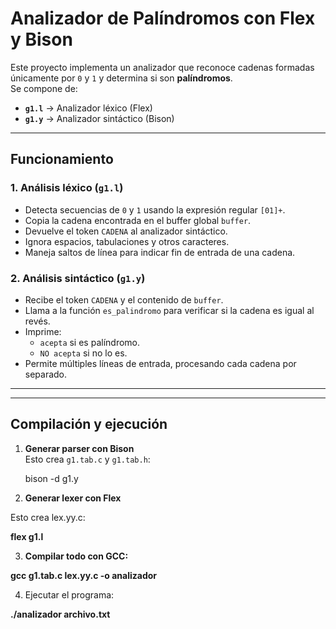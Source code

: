 # Analizador de Palíndromos con Flex y Bison

Este proyecto implementa un analizador que reconoce cadenas formadas únicamente por `0` y `1` y determina si son **palíndromos**.  
Se compone de:
- **`g1.l`** → Analizador léxico (Flex)
- **`g1.y`** → Analizador sintáctico (Bison)

---

##  Funcionamiento

### 1. Análisis léxico (`g1.l`)
- Detecta secuencias de `0` y `1` usando la expresión regular `[01]+`.
- Copia la cadena encontrada en el buffer global `buffer`.
- Devuelve el token `CADENA` al analizador sintáctico.
- Ignora espacios, tabulaciones y otros caracteres.
- Maneja saltos de línea para indicar fin de entrada de una cadena.

### 2. Análisis sintáctico (`g1.y`)
- Recibe el token `CADENA` y el contenido de `buffer`.
- Llama a la función `es_palindromo` para verificar si la cadena es igual al revés.
- Imprime:
  - `acepta` si es palíndromo.
  - `NO acepta` si no lo es.
- Permite múltiples líneas de entrada, procesando cada cadena por separado.

---

---

## Compilación y ejecución

1. **Generar parser con Bison**  
   Esto crea `g1.tab.c` y `g1.tab.h`:
   
   bison -d g1.y
   
2. **Generar lexer con Flex**

Esto crea lex.yy.c:

**flex g1.l**

3. **Compilar todo con GCC:**

**gcc g1.tab.c lex.yy.c -o analizador**

4. Ejecutar el programa:

**./analizador archivo.txt**


